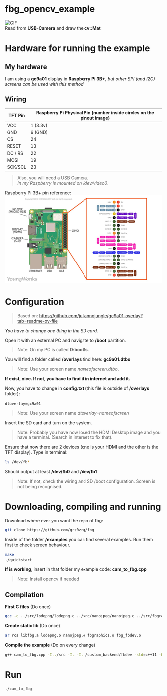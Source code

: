 # fbg_opencv_example
![GIF](gif.gif)  
Read from **USB-Camera** and draw the **cv::Mat**

# Hardware for running the example
## My hardware
I am using a **gc9a01** display in **Raspberry Pi 3B+**, *but other SPI (and I2C) screens can be used with this method*. 

## Wiring
| TFT Pin | Raspberry Pi Physical Pin (number inside circles on the pinout image) |
|----------------|---------------------------|
| VCC            | 1 (3.3v)                     |
| GND            | 6 (GND)                          |
| CS             | 24                        |
| RESET          | 13                        |
| DC / RS        | 22                        |
| MOSI           | 19                        |
| SCK/SCL           | 23                        |

> Also, you will need a USB Camera.  
*In my Raspberry is mounted on /dev/video0*.  

Raspberry Pi 3B+ pin reference:  
![PINOUT](pinout.jpg)

# Configuration
> Based on: https://github.com/juliannojungle/gc9a01-overlay?tab=readme-ov-file

*You have to change one thing in the SD card.*  

Open it with an external PC and navigate to **/boot** partition. 
> Note: On my PC is called **D:bootfs**.

You will find a folder called **/overlays** find here: **gc9a01.dtbo** 
> Note: Use your screen name *nameofscreen.dtbo*.
 
**If exist, nice. If not, you have to find it in internet and add it.**  
  
Now, you have to change in **config.txt** (this file is outside of **/overlays** folder):  

```dtoverlay=gc9a01```  
> Note: Use your screen name *dtoverlay=nameofscreen*
 
Insert the SD card and turn on the system. 
> Note: Probably you have now losed the HDMI Desktop image and you have a terminal. (Search in internet to fix that).

Ensure that now there are 2 devices (one is your HDMI and the other is the TFT display).
Type in terminal:  
```bash
ls /dev/fb*
```   
Should output at least **/dev/fb0** and **/dev/fb1**

> Note: If not, check the wiring and SD /boot configuration. Screen is not being recognised.

# Downloading, compiling and running  
Download where ever you want the repo of fbg:
```bash
git clone https://github.com/grz0zrg/fbg
```
Inside of the folder **/examples** you can find several examples. Run them first to check screen behaviour.
```bash
make
./quickstart
```

**If is working**, insert in that folder my example code: **cam_to_fbg.cpp**

> Note: Install opencv if needed

## Compilation  
**First C files** (Do once) 
```bash
gcc -c ../src/lodepng/lodepng.c ../src/nanojpeg/nanojpeg.c ../src/fbgraphics.c ../custom_backend/fbdev/fbg_fbdev.c -I../src -I. -I../custom_backend/fbdev -O2 -Wall
```
**Create static lib** (Do once)
```bash
ar rcs libfbg.a lodepng.o nanojpeg.o fbgraphics.o fbg_fbdev.o
```

**Compile the example** (Do on every change)  
```bash
g++ cam_to_fbg.cpp -I../src -I. -I../custom_backend/fbdev -std=c++11 -Wall -g `pkg-config --cflags --libs opencv4` libfbg.a -lm -o cam_to_fbg
```

# Run
```bash
./cam_to_fbg
```

